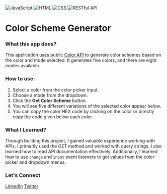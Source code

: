 ![JavaScript](https://img.shields.io/badge/JavaScript-yellow) 
![HTML](https://img.shields.io/badge/HTML-blue)
![CSS](https://img.shields.io/badge/CSS-orange)
![RESTful API](https://img.shields.io/badge/RESTful_API-green)




# Color Scheme Generator


### What this app does? 


This application uses public [Color API](https://www.thecolorapi.com/) to generate color schemes based on the color and mode selected. 
It generates five colors, and there are eight modes available. 

### How to use:

1. Select a color from the color picker input.
2. Choose a mode from the dropdown.
3. Click the **Get Color Scheme** button.
4. You will see five different variations of the selected color appear below.
5. You can copy the color HEX code by clicking on the color or directly copy the code given below each color.


### What I Learned?


Through building this project, I gained valuable experience working with APIs. I primarily used the GET method and worked with query strings. I also learned how to read API documentation effectively.
Additionally, I learned how to use `change` and `input` event listeners to get values from the color picker and dropdown menus.


### Let's Connect

[LinkedIn](www.linkedin.com/in/nirmal-singh-5005b92b2)
[Twitter](https://x.com/nirmalsingh_007)
